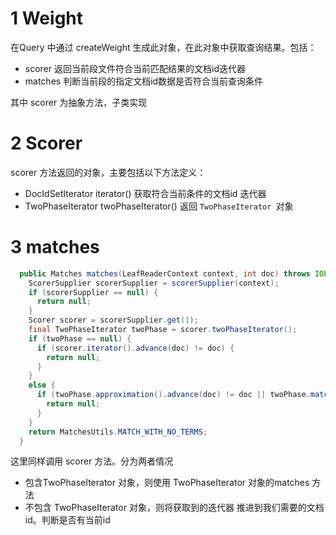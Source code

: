 # 1 Weight

在Query 中通过 createWeight 生成此对象，在此对象中获取查询结果。包括：

- scorer  返回当前段文件符合当前匹配结果的文档id迭代器
- matches 判断当前段的指定文档id数据是否符合当前查询条件





其中 scorer   为抽象方法，子类实现





# 2 Scorer

scorer 方法返回的对象，主要包括以下方法定义：

- DocIdSetIterator iterator() 获取符合当前条件的文档id 迭代器
- TwoPhaseIterator twoPhaseIterator() 返回  `TwoPhaseIterator `对象





# 3 matches

```java
  public Matches matches(LeafReaderContext context, int doc) throws IOException {
    ScorerSupplier scorerSupplier = scorerSupplier(context);
    if (scorerSupplier == null) {
      return null;
    }
    Scorer scorer = scorerSupplier.get(1);
    final TwoPhaseIterator twoPhase = scorer.twoPhaseIterator();
    if (twoPhase == null) {
      if (scorer.iterator().advance(doc) != doc) {
        return null;
      }
    }
    else {
      if (twoPhase.approximation().advance(doc) != doc || twoPhase.matches() == false) {
        return null;
      }
    }
    return MatchesUtils.MATCH_WITH_NO_TERMS;
  }
```

这里同样调用  scorer  方法。分为两者情况

- 包含TwoPhaseIterator  对象，则使用 TwoPhaseIterator  对象的matches 方法
- 不包含 TwoPhaseIterator 对象，则将获取到的迭代器 推进到我们需要的文档id。判断是否有当前id



